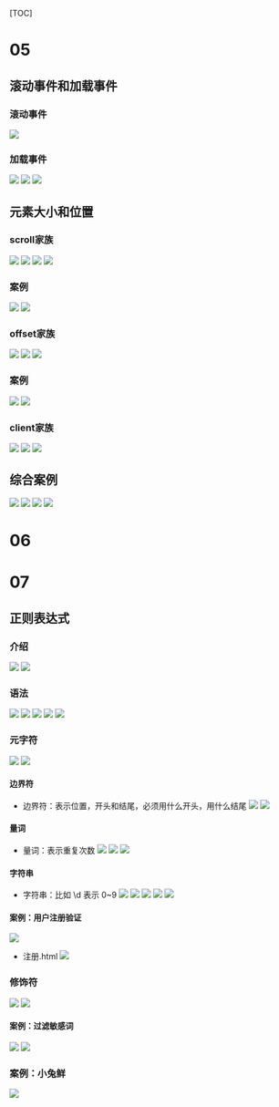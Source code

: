 [TOC]
# 05
## 滚动事件和加载事件
### 滚动事件
![](2022-09-22-17-03-42.png)
### 加载事件
![](2022-09-22-17-03-50.png)
![](2022-09-22-17-03-59.png)
![](2022-09-22-17-04-07.png)
## 元素大小和位置
### scroll家族
![](2022-09-22-17-04-17.png)
![](2022-09-22-17-04-25.png)
![](2022-09-22-17-04-33.png)
![](2022-09-22-17-04-40.png)
### 案例
![](2022-09-22-15-46-15.png)
![](2022-09-22-15-47-34.png)
### offset家族
![](2022-09-22-17-13-51.png)
![](2022-09-22-17-14-00.png)
![](2022-09-22-17-14-06.png)
### 案例
![](2022-09-22-17-14-19.png)
![](2022-09-22-17-14-26.png)
### client家族
![](2022-09-22-17-14-34.png)
![](2022-09-22-17-14-40.png)
![](2022-09-22-17-14-46.png)
## 综合案例
![](2022-09-22-17-14-54.png)
![](2022-09-22-17-15-01.png)
![](2022-09-22-17-15-08.png)
![](2022-09-22-17-15-15.png)
# 06
##
##
##
# 07
## 正则表达式
### 介绍
![](2022-09-26-11-10-17.png)
![](2022-09-26-11-12-38.png)
### 语法
![](2022-09-26-11-24-23.png)
![](2022-09-26-11-24-29.png)
![](2022-09-26-11-24-37.png)
![](2022-09-26-11-24-45.png)
![](2022-09-26-11-24-51.png)
### 元字符
![](2022-09-26-17-52-44.png)
![](2022-09-26-17-52-52.png)
#### 边界符
- 边界符：表示位置，开头和结尾，必须用什么开头，用什么结尾
![](2022-09-26-17-54-09.png)
![](2022-09-26-17-54-18.png)
#### 量词
- 量词：表示重复次数
![](2022-09-26-17-55-46.png)
![](2022-09-26-17-55-59.png)
![](2022-09-26-17-56-08.png)
#### 字符串
- 字符串：比如 \d 表示 0~9
![](2022-09-26-17-56-30.png)
![](2022-09-26-17-56-37.png)
![](2022-09-26-17-56-44.png)
![](2022-09-26-17-57-03.png)
![](2022-09-26-17-59-56.png)
#### 案例：用户注册验证
![](2022-09-26-17-58-16.png)
- 注册.html
![](2022-09-26-17-58-50.png)
### 修饰符
![](2022-09-26-18-00-23.png)
![](2022-09-26-18-00-31.png)
#### 案例：过滤敏感词
![](2022-09-26-18-00-48.png)
![](2022-09-26-18-01-18.png)
### 案例：小兔鲜
![](2022-09-26-18-02-02.png)
## 
## 
## 